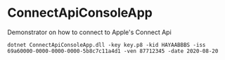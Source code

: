 # ConnectApiConsoleApp

Demonstrator on how to connect to Apple's Connect Api

```
dotnet ConnectApiConsoleApp.dll -key key.p8 -kid HAYAABBBS -iss 69a60000-0000-0000-0000-5b8c7c11a4d1 -ven 87712345 -date 2020-08-20
```
